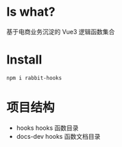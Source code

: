 # Is what?

基于电商业务沉淀的 Vue3 逻辑函数集合

# Install

```bash
npm i rabbit-hooks
```

# 项目结构

- hooks hooks 函数目录
- docs-dev hooks 函数文档目录
